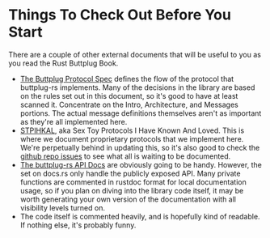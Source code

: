 # Things To Check Out Before You Start

There are a couple of other external documents that will be useful to
you as you read the Rust Buttplug Book.

- [The Buttplug Protocol Spec](https://buttplug-spec.docs.buttplug.io)
  defines the flow of the protocol that buttplug-rs implements. Many
  of the decisions in the library are based on the rules set out in
  this document, so it's good to have at least scanned it. Concentrate
  on the Intro, Architecture, and Messages portions. The actual
  message definitions themselves aren't as important as they're all
  implemented here.
- [STPIHKAL](https://stpihkal.docs.buttplug.io), aka Sex Toy Protocols
  I Have Known And Loved. This is where we document proprietary
  protocols that we implement here. We're perpetually behind in
  updating this, so it's also good to check the [github repo
  issues](https://github.com/buttplugio/stpihkal) to see what all is
  waiting to be documented.
- [The buttplug-rs API Docs](https://docs.rs/crate/buttplug/) are
  obviously going to be handy. However, the set on docs.rs only handle
  the publicly exposed API. Many private functions are commented in
  rustdoc format for local documentation usage, so if you plan on
  diving into the library code itself, it may be worth generating your
  own version of the documentation with all visibility levels turned
  on.
- The code itself is commented heavily, and is hopefully kind of
  readable. If nothing else, it's probably funny.
